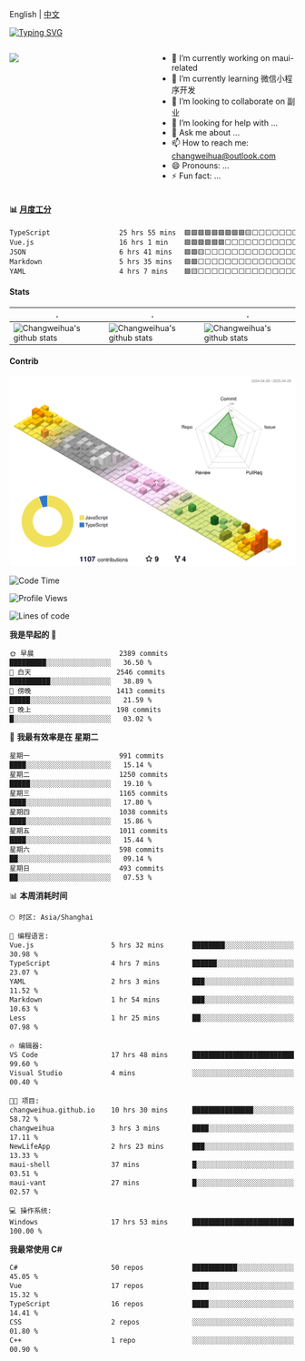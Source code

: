 English | [中文](README_CN.md)

[![Typing SVG](https://readme-typing-svg.herokuapp.com?color=%2336BCF7&center=true&vCenter=true&width=600&lines=Hi+there+👋,+I+am+Chang+Weihua;+Welcome+to+My+Profile!;Over+9+years+of+programming+experience;Always+learning+new+things+)](https://git.io/typing-svg)

<div style="display: grid;gap: 20px;grid-template-columns: repeat(auto-fit, minmax(240px, 1fr));">

[<img src="https://github-readme-stats.vercel.app/api?username=changweihua&show_icons=true&locale=cn" />](https://metrics.lecoq.io/changweihua#gh-light-mode-only)

<div>

- 🔭 I’m currently working on maui-related
- 🌱 I’m currently learning 微信小程序开发
- 👯 I’m looking to collaborate on 副业
- 🤔 I’m looking for help with ...
- 💬 Ask me about ...
- 📫 How to reach me: changweihua@outlook.com
- 😄 Pronouns: ...
- ⚡ Fun fact: ...

</div>

</div>

#### :bar_chart: [月度工分](https://github.com/changweihua/wakapi)

<!--START_SECTION:wakao-->

```txt
TypeScript                 25 hrs 55 mins  🟩🟩🟩🟩🟩🟩🟩🟩🟩🟨⬜⬜⬜⬜⬜⬜⬜⬜⬜⬜⬜⬜⬜⬜⬜   37.33 %
Vue.js                     16 hrs 1 min    🟩🟩🟩🟩🟩🟩⬜⬜⬜⬜⬜⬜⬜⬜⬜⬜⬜⬜⬜⬜⬜⬜⬜⬜⬜   23.09 %
JSON                       6 hrs 41 mins   🟩🟩🟨⬜⬜⬜⬜⬜⬜⬜⬜⬜⬜⬜⬜⬜⬜⬜⬜⬜⬜⬜⬜⬜⬜   09.63 %
Markdown                   5 hrs 35 mins   🟩🟩⬜⬜⬜⬜⬜⬜⬜⬜⬜⬜⬜⬜⬜⬜⬜⬜⬜⬜⬜⬜⬜⬜⬜   08.05 %
YAML                       4 hrs 7 mins    🟩🟨⬜⬜⬜⬜⬜⬜⬜⬜⬜⬜⬜⬜⬜⬜⬜⬜⬜⬜⬜⬜⬜⬜⬜   05.94 %
```

<!--END_SECTION:wakao-->

#### Stats ####


| .                                                                                                                                            | .                                                                                                                                      | .                                                                                                                                                     |
| -------------------------------------------------------------------------------------------------------------------------------------------- | -------------------------------------------------------------------------------------------------------------------------------------- | ----------------------------------------------------------------------------------------------------------------------------------------------------- |
| ![Changweihua's github stats](https://github-readme-stats.vercel.app/api?username=changweihua&show_icons=true&theme=radical&hide_title=true) | ![Changweihua's github stats](https://github-readme-stats.vercel.app/api/top-langs/?username=changweihua&theme=radical&layout=compact) | ![Changweihua's github stats](https://github-readme-stats.vercel.app/api?username=changweihua&show_icons=true&theme=radical&include_all_commits=true) |


#### Contrib ####

<!--   profile-green-animate -->
![](./profile-3d-contrib/profile-south-season-animate.svg)

<!--START_SECTION:waka-->
![Code Time](http://img.shields.io/badge/Code%20Time-1%2C350%20hrs%206%20mins-blue)

![Profile Views](http://img.shields.io/badge/%E4%B8%AA%E4%BA%BA%E8%B5%84%E6%96%99%E8%A7%82%E7%9C%8B%E6%AC%A1%E6%95%B0-248-blue)

![Lines of code](https://img.shields.io/badge/%E4%BB%8E%E3%80%8CHello%20World%E3%80%8D%E8%B5%B7%E6%88%91%E5%B7%B2%E7%BB%8F%E5%86%99%E4%BA%86-24.0%20million%20%E8%A1%8C%E4%BB%A3%E7%A0%81-blue)

**我是早起的 🐤** 

```text
🌞 早晨                     2389 commits        █████████░░░░░░░░░░░░░░░░   36.50 % 
🌆 白天                     2546 commits        ██████████░░░░░░░░░░░░░░░   38.89 % 
🌃 傍晚                     1413 commits        █████░░░░░░░░░░░░░░░░░░░░   21.59 % 
🌙 晚上                     198 commits         █░░░░░░░░░░░░░░░░░░░░░░░░   03.02 % 
```
📅 **我最有效率是在 星期二** 

```text
星期一                      991 commits         ████░░░░░░░░░░░░░░░░░░░░░   15.14 % 
星期二                      1250 commits        █████░░░░░░░░░░░░░░░░░░░░   19.10 % 
星期三                      1165 commits        ████░░░░░░░░░░░░░░░░░░░░░   17.80 % 
星期四                      1038 commits        ████░░░░░░░░░░░░░░░░░░░░░   15.86 % 
星期五                      1011 commits        ████░░░░░░░░░░░░░░░░░░░░░   15.44 % 
星期六                      598 commits         ██░░░░░░░░░░░░░░░░░░░░░░░   09.14 % 
星期日                      493 commits         ██░░░░░░░░░░░░░░░░░░░░░░░   07.53 % 
```


📊 **本周消耗时间** 

```text
🕑︎ 时区: Asia/Shanghai

💬 编程语言: 
Vue.js                   5 hrs 32 mins       ████████░░░░░░░░░░░░░░░░░   30.98 % 
TypeScript               4 hrs 7 mins        ██████░░░░░░░░░░░░░░░░░░░   23.07 % 
YAML                     2 hrs 3 mins        ███░░░░░░░░░░░░░░░░░░░░░░   11.52 % 
Markdown                 1 hr 54 mins        ███░░░░░░░░░░░░░░░░░░░░░░   10.63 % 
Less                     1 hr 25 mins        ██░░░░░░░░░░░░░░░░░░░░░░░   07.98 % 

🔥 编辑器: 
VS Code                  17 hrs 48 mins      █████████████████████████   99.60 % 
Visual Studio            4 mins              ░░░░░░░░░░░░░░░░░░░░░░░░░   00.40 % 

🐱‍💻 项目: 
changweihua.github.io    10 hrs 30 mins      ███████████████░░░░░░░░░░   58.72 % 
changweihua              3 hrs 3 mins        ████░░░░░░░░░░░░░░░░░░░░░   17.11 % 
NewLifeApp               2 hrs 23 mins       ███░░░░░░░░░░░░░░░░░░░░░░   13.33 % 
maui-shell               37 mins             █░░░░░░░░░░░░░░░░░░░░░░░░   03.51 % 
maui-vant                27 mins             █░░░░░░░░░░░░░░░░░░░░░░░░   02.57 % 

💻 操作系统: 
Windows                  17 hrs 53 mins      █████████████████████████   100.00 % 
```

**我最常使用 C#** 

```text
C#                       50 repos            ███████████░░░░░░░░░░░░░░   45.05 % 
Vue                      17 repos            ████░░░░░░░░░░░░░░░░░░░░░   15.32 % 
TypeScript               16 repos            ████░░░░░░░░░░░░░░░░░░░░░   14.41 % 
CSS                      2 repos             ░░░░░░░░░░░░░░░░░░░░░░░░░   01.80 % 
C++                      1 repo              ░░░░░░░░░░░░░░░░░░░░░░░░░   00.90 % 
```




<!--END_SECTION:waka-->


<!-- ![](assets/Bottom_down.svg) -->
